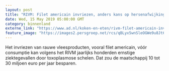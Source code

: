 ```yaml
---
layout: post
title: "RIVM: Filet americain invriezen, anders kans op hersenafwijking"
date: Wed, 15 May 2019 05:00:00 GMT
category: binnenland
externe_link: "https://www.ad.nl/koken-en-eten/rivm-filet-americain-invriezen-anders-kans-op-hersenafwijking~a0b965b3/"
feature_image: "https://images2.persgroep.net/rcs/qBLyx5wnSleOGWe9u8Jt6-58y6U/diocontent/102782435/_fitwidth/400/?appId=21791a8992982cd8da851550a453bd7f&quality=0.7"
---
```


Het invriezen van rauwe vleesproducten, vooral filet americain, vóór consumptie kan volgens het RIVM jaarlijks honderden ernstige ziektegevallen door toxoplasmose schelen. Dat zou de maatschappij 10 tot 30 miljoen euro per jaar besparen.
